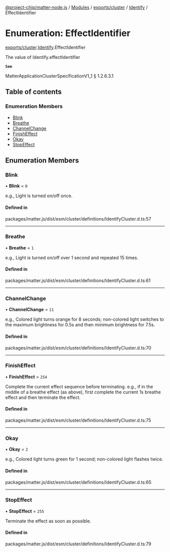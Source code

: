 [@project-chip/matter-node.js](../README.md) / [Modules](../modules.md) / [exports/cluster](../modules/exports_cluster.md) / [Identify](../modules/exports_cluster.Identify.md) / EffectIdentifier

# Enumeration: EffectIdentifier

[exports/cluster](../modules/exports_cluster.md).[Identify](../modules/exports_cluster.Identify.md).EffectIdentifier

The value of Identify.effectIdentifier

**`See`**

MatterApplicationClusterSpecificationV1_1 § 1.2.6.3.1

## Table of contents

### Enumeration Members

- [Blink](exports_cluster.Identify.EffectIdentifier.md#blink)
- [Breathe](exports_cluster.Identify.EffectIdentifier.md#breathe)
- [ChannelChange](exports_cluster.Identify.EffectIdentifier.md#channelchange)
- [FinishEffect](exports_cluster.Identify.EffectIdentifier.md#finisheffect)
- [Okay](exports_cluster.Identify.EffectIdentifier.md#okay)
- [StopEffect](exports_cluster.Identify.EffectIdentifier.md#stopeffect)

## Enumeration Members

### Blink

• **Blink** = ``0``

e.g., Light is turned on/off once.

#### Defined in

packages/matter.js/dist/esm/cluster/definitions/IdentifyCluster.d.ts:57

___

### Breathe

• **Breathe** = ``1``

e.g., Light is turned on/off over 1 second and repeated 15 times.

#### Defined in

packages/matter.js/dist/esm/cluster/definitions/IdentifyCluster.d.ts:61

___

### ChannelChange

• **ChannelChange** = ``11``

e.g., Colored light turns orange for 8 seconds; non-colored light switches to the maximum brightness for
0.5s and then minimum brightness for 7.5s.

#### Defined in

packages/matter.js/dist/esm/cluster/definitions/IdentifyCluster.d.ts:70

___

### FinishEffect

• **FinishEffect** = ``254``

Complete the current effect sequence before terminating. e.g., if in the middle of a breathe effect (as
above), first complete the current 1s breathe effect and then terminate the effect.

#### Defined in

packages/matter.js/dist/esm/cluster/definitions/IdentifyCluster.d.ts:75

___

### Okay

• **Okay** = ``2``

e.g., Colored light turns green for 1 second; non-colored light flashes twice.

#### Defined in

packages/matter.js/dist/esm/cluster/definitions/IdentifyCluster.d.ts:65

___

### StopEffect

• **StopEffect** = ``255``

Terminate the effect as soon as possible.

#### Defined in

packages/matter.js/dist/esm/cluster/definitions/IdentifyCluster.d.ts:79
